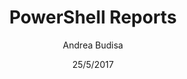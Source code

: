 ---
title: PowerShell Reports
description: PowerShell Reports are designed to make it as easy as possible for you to take control and simplify the management of your Windows environments.
author: Andrea Budisa
date: 25/5/2017
---